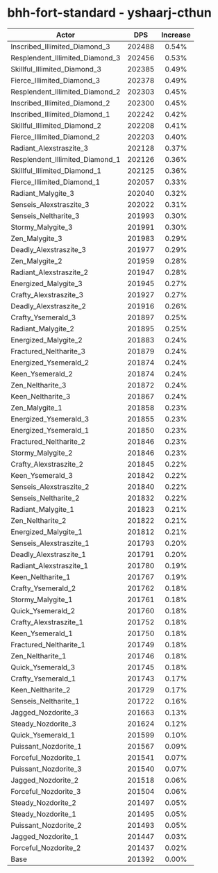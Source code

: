 # bhh-fort-standard - yshaarj-cthun
| Actor | DPS | Increase |
|---|:---:|:---:|
|Inscribed_Illimited_Diamond_3|202488|0.54%|
|Resplendent_Illimited_Diamond_3|202456|0.53%|
|Skillful_Illimited_Diamond_3|202385|0.49%|
|Fierce_Illimited_Diamond_3|202378|0.49%|
|Resplendent_Illimited_Diamond_2|202303|0.45%|
|Inscribed_Illimited_Diamond_2|202300|0.45%|
|Inscribed_Illimited_Diamond_1|202242|0.42%|
|Skillful_Illimited_Diamond_2|202208|0.41%|
|Fierce_Illimited_Diamond_2|202203|0.40%|
|Radiant_Alexstraszite_3|202128|0.37%|
|Resplendent_Illimited_Diamond_1|202126|0.36%|
|Skillful_Illimited_Diamond_1|202125|0.36%|
|Fierce_Illimited_Diamond_1|202057|0.33%|
|Radiant_Malygite_3|202040|0.32%|
|Senseis_Alexstraszite_3|202022|0.31%|
|Senseis_Neltharite_3|201993|0.30%|
|Stormy_Malygite_3|201991|0.30%|
|Zen_Malygite_3|201983|0.29%|
|Deadly_Alexstraszite_3|201977|0.29%|
|Zen_Malygite_2|201959|0.28%|
|Radiant_Alexstraszite_2|201947|0.28%|
|Energized_Malygite_3|201945|0.27%|
|Crafty_Alexstraszite_3|201927|0.27%|
|Deadly_Alexstraszite_2|201916|0.26%|
|Crafty_Ysemerald_3|201897|0.25%|
|Radiant_Malygite_2|201895|0.25%|
|Energized_Malygite_2|201883|0.24%|
|Fractured_Neltharite_3|201879|0.24%|
|Energized_Ysemerald_2|201874|0.24%|
|Keen_Ysemerald_2|201874|0.24%|
|Zen_Neltharite_3|201872|0.24%|
|Keen_Neltharite_3|201867|0.24%|
|Zen_Malygite_1|201858|0.23%|
|Energized_Ysemerald_3|201855|0.23%|
|Energized_Ysemerald_1|201850|0.23%|
|Fractured_Neltharite_2|201846|0.23%|
|Stormy_Malygite_2|201846|0.23%|
|Crafty_Alexstraszite_2|201845|0.22%|
|Keen_Ysemerald_3|201842|0.22%|
|Senseis_Alexstraszite_2|201840|0.22%|
|Senseis_Neltharite_2|201832|0.22%|
|Radiant_Malygite_1|201823|0.21%|
|Zen_Neltharite_2|201822|0.21%|
|Energized_Malygite_1|201812|0.21%|
|Senseis_Alexstraszite_1|201793|0.20%|
|Deadly_Alexstraszite_1|201791|0.20%|
|Radiant_Alexstraszite_1|201780|0.19%|
|Keen_Neltharite_1|201767|0.19%|
|Crafty_Ysemerald_2|201762|0.18%|
|Stormy_Malygite_1|201761|0.18%|
|Quick_Ysemerald_2|201760|0.18%|
|Crafty_Alexstraszite_1|201752|0.18%|
|Keen_Ysemerald_1|201750|0.18%|
|Fractured_Neltharite_1|201749|0.18%|
|Zen_Neltharite_1|201746|0.18%|
|Quick_Ysemerald_3|201745|0.18%|
|Crafty_Ysemerald_1|201743|0.17%|
|Keen_Neltharite_2|201729|0.17%|
|Senseis_Neltharite_1|201722|0.16%|
|Jagged_Nozdorite_3|201663|0.13%|
|Steady_Nozdorite_3|201624|0.12%|
|Quick_Ysemerald_1|201599|0.10%|
|Puissant_Nozdorite_1|201567|0.09%|
|Forceful_Nozdorite_1|201541|0.07%|
|Puissant_Nozdorite_3|201540|0.07%|
|Jagged_Nozdorite_2|201518|0.06%|
|Forceful_Nozdorite_3|201504|0.06%|
|Steady_Nozdorite_2|201497|0.05%|
|Steady_Nozdorite_1|201495|0.05%|
|Puissant_Nozdorite_2|201493|0.05%|
|Jagged_Nozdorite_1|201447|0.03%|
|Forceful_Nozdorite_2|201437|0.02%|
|Base|201392|0.00%|
